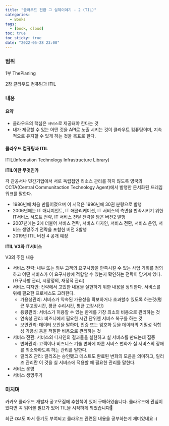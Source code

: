 ```yaml
---
title: "클라우드 전환 그 실제이야기 - 2 (TIL)"
categories:
  - Books
tags:
  - [book, cloud]
toc: true
toc_sticky: true
date: "2022-05-28 23:00"
---
```


### 범위

1부 ThePlaning

2장 클라우드 컴퓨팅과 ITIL

### 내용

#### **요약**

- 클라우드의 핵심은 `서비스`로 제공돼야 한다는 것
- 내가 제공할 수 있는 어떤 것을 API로 노출 시키는 것이 클라우트 컴퓨팅이며, 지속적으로 유지할 수 있게 하는 것을 목표로 한다.

#### 클라우드 컴퓨팅과 ITIL

ITIL(Infomation Technology Infrastructure Library)

**ITIL이란 무엇인가**

각 관공서나 민간기업에서 서로 독립접인 리소스 관리를 하지 않도록 영국의 CCTA(Central Communitaction Technology Agent)에서 발행한 문서화된 프레임워크를 말한다.

* 1986년에 처음 만들어졌으며 이 서적은 1996년에 30권 분량으로 발행
* 2006년에는 IT 매니지먼트, IT 애플리케이션, IT 서비스의 측면을 만족시키기 위한 IT서비스 서포트 전략, IT 서비스 전달 전략을 담은 버전2 발행
* 2007년에는 2에 더불어 서비스 전략, 서비스 디자인, 서비스 전환, 서비스 운영, 서비스 생명주기 전략을 포함헌 버전 3발행
* 2019년 ITIL 버전 4 공개 예정

**ITIL V3와 IT서비스**

V3의 주된 내용

* 서비스 전략: 내부 또는 외부 고객의 요구사항을 만족시킬 수 있는 사업 기회를 정의하고 어떤 서비스가 이 요구사항에 적합할 수 있는지 확인하는 전략이 담겨져 있다. (요구사항 관리, 시장정의, 재정적 관리)
* 서비스 디자인: 전략에서 고민한 내용을 실현하기 위한 내용을 정의한다. 서비스를 위해 필요한 프로세스도 고려한다.
  * 가용성관리: 서비스가 약속된 가용성을 확보하거나 초과할수 있도록 하는것(평균 무고장시간, 평균 수리시간, 평균 고장시간)
  * 용량관리: 서비스가 허용할 수 있는 한계를 가장 최소의 비용으로 관리하는 것
  * 연속성 관리: 비즈니에서 필요한 시간 단위엔 서비스 복구를 하는 것
  * 보안관리: 데이터 보안을 말하며, 인증 또는 암호화 등을 데이터의 기밀성 적합성 가용성 등을 적절한 비용으로 관리하는 것
* 서비스 전환: 서비스의 디자인의 결과물을 실현하고 실 서비스를 만드는데 집중
  * 변화관리: 고객이나 비즈니스 기술 변화에 따른 서비스 변화가 실 서비스의 장애를 최소화하도록 하는 관리를 말한다.
  * 릴리즈 관리: 릴리즈는 승인됐고 테스트도 완료된 변화의 모음을 의미하고, 릴리즈 관리란 이 것을 실 서비스에 적용할 때 필요한 관리를 말한다.
* 서비스 운영
* 서비스 생명주기

### 마치며

카카오 클라우드 개발자 공고모집에 추천책이 있어 구매하였습니다. 클라우드에 관심이 있다면 꼭 읽어볼 필요가 있어 TIL을 시작하게 되었습니다😤

최근 `CKA`도 따서 동기도 부여되고 클라우드 관련된 내용을 공부하는게 재미있네요 :)

